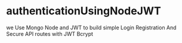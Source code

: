 # authenticationUsingNodeJWT
we Use Mongo Node and JWT to build simple Login Registration And Secure API routes with JWT Bcrypt
